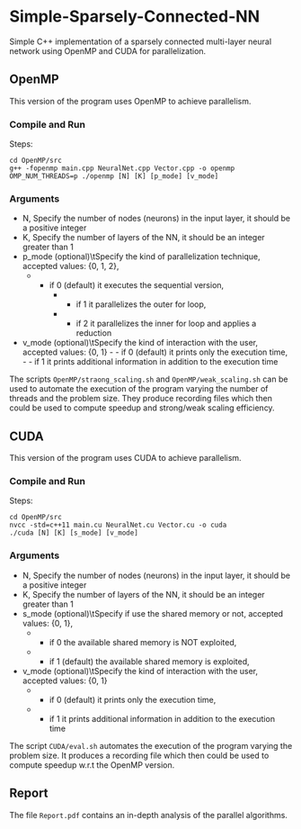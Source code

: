 # Simple-Sparsely-Connected-NN
Simple C++ implementation of a sparsely connected multi-layer neural network using OpenMP and CUDA for parallelization.

## OpenMP
This version of the program uses OpenMP to achieve parallelism.

### Compile and Run
Steps:
```
cd OpenMP/src
g++ -fopenmp main.cpp NeuralNet.cpp Vector.cpp -o openmp 
OMP_NUM_THREADS=p ./openmp [N] [K] [p_mode] [v_mode]
```
### Arguments
- N, Specify the number of nodes (neurons) in the input layer, it should be a positive integer
- K, Specify the number of layers of the NN, it should be an integer greater than 1
- p_mode (optional)\tSpecify the kind of parallelization technique, accepted values: {0, 1, 2},
    - - if 0 (default) it executes the sequential version,
		- - if 1 it parallelizes the outer for loop,
		- - if 2 it parallelizes the inner for loop and applies a reduction
- v_mode (optional)\tSpecify the kind of interaction with the user, accepted values: {0, 1}
	  - - if 0 (default) it prints only the execution time,
		- - if 1 it prints additional information in addition to the execution time

The scripts `OpenMP/straong_scaling.sh` and `OpenMP/weak_scaling.sh` can be used to automate the execution of the program varying the number of threads and the problem size. They produce recording files which then could be used to compute speedup and strong/weak scaling efficiency.

## CUDA
This version of the program uses CUDA to achieve parallelism.

### Compile and Run
Steps:
```
cd OpenMP/src
nvcc -std=c++11 main.cu NeuralNet.cu Vector.cu -o cuda
./cuda [N] [K] [s_mode] [v_mode]
```
### Arguments
- N, Specify the number of nodes (neurons) in the input layer, it should be a positive integer
- K, Specify the number of layers of the NN, it should be an integer greater than 1
- s_mode (optional)\tSpecify if use the shared memory or not, accepted values: {0, 1},
  - - if 0 the available shared memory is NOT exploited,
  - - if 1 (default) the available shared memory is exploited,
- v_mode (optional)\tSpecify the kind of interaction with the user, accepted values: {0, 1}
  - - if 0 (default) it prints only the execution time,
  - - if 1 it prints additional information in addition to the execution time

The script `CUDA/eval.sh` automates the execution of the program varying the problem size. It produces a recording file which then could be used to compute speedup w.r.t the OpenMP version.

## Report
The file `Report.pdf` contains an in-depth analysis of the parallel algorithms.
